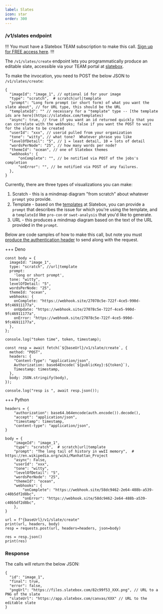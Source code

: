 ```yaml
---
label: Slates
icon: star
order: 300
---
```


### /v1/slates endpoint

!!!
You must have a Slatebox TEAM subscription to make this call. [Sign up for FREE access here](https://form.jotform.com/231197009478058).
!!!

The `/v1/slates/create` endpoint lets you programmatically produce an editable slate, accessible via your TEAM portal at [slatebox](https://app.slatebox.com).

To make the invocation, you need to POST the below JSON to `/v1/slates/create`:

```
{
  "imageId": "image_1", // optional id for your image
  "type": "scratch",  # scratch|url|template
  "prompt": "Long form prompt (or short form) of what you want the slate about", // for URL type, this should be the URL
  "templateId": "" // necessary for a "template" type -- [the template ids are here](https://slatebox.com/templates)
  "async": true, // true if you want an id returned quickly that you can correlate with the webhooks; false if you want the POST to wait for the slate to be created
  "userId": "xxx", // userid pulled from your organization
  "tone": "witty", // what tone?  Whatever phrase you like
  "levelOfDetail": "5", // 1 = least detail, 10 = lots of detail
  "wordsPerNode": "25", // how many words per node?
  "themeId": "ocean", // one of Slatebox themes
  "webhooks": {
      "onComplete": "", // be notified via POST of the jobs's completion
      "onError": "", // be notified via POST of any failures.
  },
}
```

Currently, there are three types of visualizations you can make:

1. Scratch - this is a mindmap diagram "from scratch" about whatever `prompt` you provide.
2. Template - based on the [templates](https://slatebox.com/templates) at Slatebox, you can provide a `prompt` that describes the issue for which you're using the template, and a `templateId` like `pro-con` or `swot-analysis` that you'd like to generate.
3. URL - this produces a mindmap diagram based on the text of the URL provided in the `prompt`.

Below are code samples of how to make this call, but note you must [produce the authentication header](./readme.md) to send along with the request.

+++ Deno

```
const body = {
  imageId: "image_1",
  type: "scratch", //url|template
  prompt:
    'long or short prompt',
  tone: "witty",
  levelOfDetail: "5",
  wordsPerNode: "25",
  themeId: "ocean",
  webhooks: {
    onComplete: "https://webhook.site/27078c5e-722f-4ce5-990d-9fc46911177a",
    onUpdate: "https://webhook.site/27078c5e-722f-4ce5-990d-9fc46911177a",
    onError: "https://webhook.site/27078c5e-722f-4ce5-990d-9fc46911177a",
  },
};

console.log("token time", token, timestamp);

const resp = await fetch(`${baseUrl}/v1/slate/create`, {
  method: "POST",
  headers: {
    "Content-Type": "application/json",
    Authorization: base64Encode(`${publicKey}:${token}`),
    Timestamp: timestamp,
  },
  body: JSON.stringify(body),
});

console.log("resp is ", await resp.json());
```

+++ Python

```
headers = {
    "authorization": base64.b64encode(auth.encode()).decode(),
    "accept": "application/json",
    "timestamp": timestamp,
    "content-type": "application/json",
}

body = {
    "imageId": "image_1",
    "type": "scratch",  # scratch|url|template
    "prompt": "The long tail of history in wwII memory",  # https://en.wikipedia.org/wiki/Manhattan_Project
    "async": False,
    "userId": "xxx",
    "tone": "witty",
    "levelOfDetail": "5",
    "wordsPerNode": "25",
    "themeId": "ocean",
    "webhooks": {
        "onComplete": "https://webhook.site/58dc9462-2e64-488b-a539-c40b5df2d8bc",
        "onError": "https://webhook.site/58dc9462-2e64-488b-a539-c40b5df2d8bc",
    },
}

url = f"{baseUrl}/v1/slate/create"
print(url, headers, body)
resp = requests.post(url, headers=headers, json=body)

res = resp.json()
print(res)
```

### Response

The calls will return the below JSON:

```
{
  "id": "image_1",
  "final": true,
  "error": false,
  "pngUrl": "https://files.slatebox.com/82c99f53_XXX.png", // URL to a PNG of the slate
  "slateUrl": "https://app.slatebox.com/canvas/XXX" // URL to the editable slate
}
```
